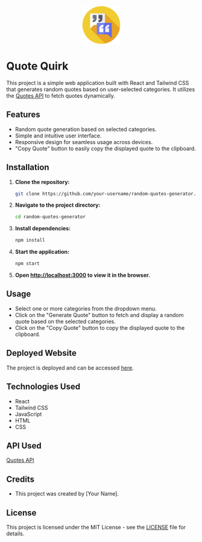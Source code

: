 <div align="center">
  <img src="icon.png" alt="Icon" width="100">
</div>

# Quote Quirk

This project is a simple web application built with React and Tailwind CSS that generates random quotes based on user-selected categories. It utilizes the [Quotes API](https://api-ninjas.com/api/quotes) to fetch quotes dynamically.

## Features

- Random quote generation based on selected categories.
- Simple and intuitive user interface.
- Responsive design for seamless usage across devices.
- "Copy Quote" button to easily copy the displayed quote to the clipboard.



## Installation

1. **Clone the repository:**
    ```bash
    git clone https://github.com/your-username/random-quotes-generator.git
    ```

2. **Navigate to the project directory:**
    ```bash
    cd random-quotes-generator
    ```

3. **Install dependencies:**
    ```bash
    npm install
    ```

4. **Start the application:**
    ```bash
    npm start
    ```

5. **Open [http://localhost:3000](http://localhost:3000) to view it in the browser.**

## Usage

- Select one or more categories from the dropdown menu.
- Click on the "Generate Quote" button to fetch and display a random quote based on the selected categories.
- Click on the "Copy Quote" button to copy the displayed quote to the clipboard.

## Deployed Website

The project is deployed and can be accessed [here](https://randomquotes-generator.vercel.app/).

## Technologies Used

- React
- Tailwind CSS
- JavaScript
- HTML
- CSS

## API Used

[Quotes API](https://api-ninjas.com/api/quotes)

## Credits

- This project was created by [Your Name].

## License

This project is licensed under the MIT License - see the [LICENSE](LICENSE) file for details.
